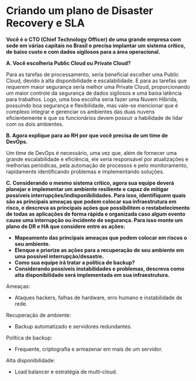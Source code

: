 # Criando um plano de Disaster Recovery e SLA

**Você é o CTO (Chief Technology Officer) de uma grande empresa com sede em várias capitais no Brasil e precisa implantar um sistema crítico, de baixo custo e com dados sigilosos para a área operacional.**

**A. Você escolheria Public Cloud ou Private Cloud?**

Para as tarefas de processamento, seria beneficial escolher uma Public Cloud, devido à alta disponibilidade e escalabilidade. E para as tarefas que requerem maior segurança seria melhor uma Private Cloud, proporcionando um  maior controle da segurança de dados sigilosos e uma baixa latência para trabalhos. Logo, uma boa escolha seria fazer uma Nuvem Híbrida, possuindo boa segurança e flexibilidade, mas vale-se mencionar que é complexo integrar e gerenciar os ambientes das duas nuvens eficientemente e que os funcionários devem possuir a habilidade de lidar com os dois ambientes. 

**B. Agora explique para ao RH por que você precisa de um time de DevOps.**

Um time de DevOps é necessário, uma vez que, além de fornecer uma  grande escalabilidade e eficiência, ele seria responsável por atualizações e melhorias periódicas, pela automação de processos e pelo monitoramento, rapidamente identificando problemas e implementando soluções.

**C. Considerando o mesmo sistema crítico, agora sua equipe deverá planejar e implementar um ambiente resiliente e capaz de mitigar  possíveis interrupções/indisponibilidades. Para isso, identifiquem quais são as principais ameaças que podem colocar sua infraestrutura em risco, e descreva as principais ações que possibilitem o restabelecimento de todas as aplicações de forma rápida e organizada caso algum evento cause uma interrupção ou incidente de segurança. Para isso monte um plano de DR e HA que considere entre as ações:**

-  **Mapeamento das principais ameaças que podem colocar em riscos o seu ambiente.**
-  **Elenque e priorize as ações para a recuperação de seu ambiente em uma possível interrupção/desastre.**
-  **Como sua equipe irá tratar a política de backup?**
-  **Considerando possíveis instabilidades e problemas, descreva como alta disponibilidade será implementada em sua infraestrutura.**

Ameaças:

-  Ataques hackers, falhas de hardware, erro humano e instabilidade de rede. 

Recuperação de ambiente:

-  Backup automatizado e servidores redundantes. 

Política de backup:

-  Frequente, criptografia e armazenar em mais de um servidor. 

Alta disponibilidade:

-  Load balancer e estratégia de multi-cloud.
